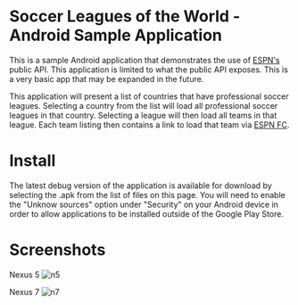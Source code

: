 Soccer Leagues of the World - Android Sample Application
============

This is a sample Android application that demonstrates the use of [ESPN's](http://developer.espn.com) public API. This application is limited to what the public API exposes. This is a very basic app that may be expanded
in the future.

This application will present a list of countries that have professional soccer leagues. Selecting a country from the list will load all professional soccer leagues in that country. Selecting a league will then load all
teams in that league. Each team listing then contains a link to load that team via [ESPN FC](http://www.espnfc.com/).


Install
============
The latest debug version of the application is available for download by selecting the .apk from the list of files on this page. You will need to enable the "Unknow sources" option under "Security" on your Android device
in order to allow applications to be installed outside of the Google Play Store.

Screenshots
============

Nexus 5
![n5](http://screencast.com/t/uyeoAMmddJJ)

Nexus 7
![n7](http://screencast.com/t/xZQ55VbnX7k)